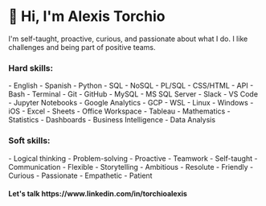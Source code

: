 <h1>👋 Hi, I'm Alexis Torchio </h1>
I'm self-taught, proactive, curious, and passionate about what I do. I like challenges and being part of positive teams.

<h3>Hard skills:</h3>
- English - Spanish - Python - SQL - NoSQL - PL/SQL - CSS/HTML - API - Bash - Terminal - Git - GitHub - MySQL - MS SQL Server - Slack - VS Code - Jupyter Notebooks - Google Analytics - GCP - WSL - Linux - Windows - iOS - Excel - Sheets - Office Workspace - Tableau - Mathematics - Statistics - Dashboards - Business Intelligence - Data Analysis

<h3>Soft skills:</h3>
- Logical thinking - Problem-solving - Proactive - Teamwork - Self-taught - Communication - Flexible - Storytelling - Ambitious - Resolute - Friendly - Curious - Passionate - Empathetic - Patient

<h4>Let's talk https://www.linkedin.com/in/torchioalexis </h4>

<!---
torchioalexis/torchioalexis is a ✨ special ✨ repository because its `README.md` (this file) appears on your GitHub profile.
You can click the Preview link to take a look at your changes.
--->
